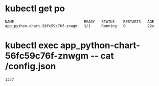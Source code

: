# kubectl get po
``````
NAME                                READY   STATUS    RESTARTS   AGE
app_python-chart-56fc59c76f-znwgm   1/1     Running   0          22s
``````

# kubectl exec app_python-chart-56fc59c76f-znwgm -- cat /config.json
``````
1337
``````